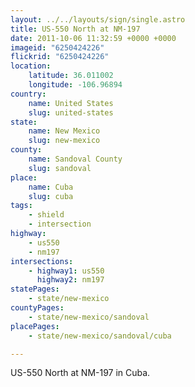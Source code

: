 ```yaml
---
layout: ../../layouts/sign/single.astro
title: US-550 North at NM-197
date: 2011-10-06 11:32:59 +0000 +0000
imageid: "6250424226"
flickrid: "6250424226"
location:
    latitude: 36.011002
    longitude: -106.96894
country:
    name: United States
    slug: united-states
state:
    name: New Mexico
    slug: new-mexico
county:
    name: Sandoval County
    slug: sandoval
place:
    name: Cuba
    slug: cuba
tags:
    - shield
    - intersection
highway:
    - us550
    - nm197
intersections:
    - highway1: us550
      highway2: nm197
statePages:
    - state/new-mexico
countyPages:
    - state/new-mexico/sandoval
placePages:
    - state/new-mexico/sandoval/cuba

---
```

US-550 North at NM-197 in Cuba.